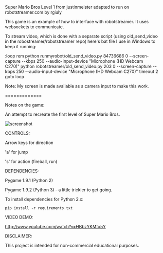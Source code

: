 
Super Mario Bros Level 1 from justinmeister adapted to run on robotstreamer.com by rgiuly



This game is an example of how to interface with robotstreamer. It uses websockets to communicate.



To stream video, which is done with a separate script (using old_send_video in the robostreamer/robotstreamer repo) here's bat file I use in Windows to keep it running:

:loop
rem python runmyrobot/old_send_video.py 84736686 0 --screen-capture --kbps 250 --audio-input-device "Microphone (HD Webcam C270)"
python robotstreamer/old_send_video.py 203 0 --screen-capture --kbps 250 --audio-input-device "Microphone (HD Webcam C270)"
timeout 2
goto loop

Note: My screen is made available as a camera input to make this work.




=============

Notes on the game:

An attempt to recreate the first level of Super Mario Bros.

![screenshot](https://raw.github.com/justinmeister/Mario-Level-1/master/screenshot.png)

CONTROLS: 

Arrow keys for direction

'a' for jump

's' for action (fireball, run)


DEPENDENCIES:

Pygame 1.9.1 (Python 2)

Pygame 1.9.2 (Python 3) - a little trickier to get going.

To install dependencies for Python 2.x:

	pip install -r requirements.txt

VIDEO DEMO:

http://www.youtube.com/watch?v=HBbzYKMfx5Y
   
DISCLAIMER:

This project is intended for non-commercial educational purposes.

